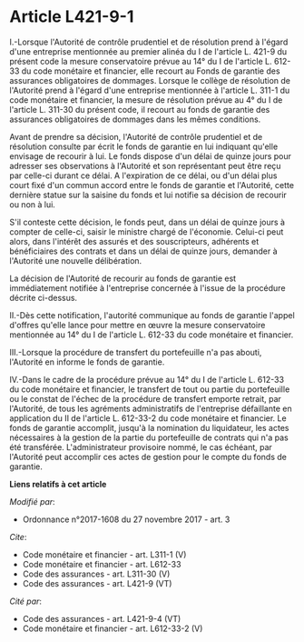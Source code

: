 # Article L421-9-1

I.-Lorsque l'Autorité de contrôle prudentiel et de résolution prend à l'égard d'une entreprise mentionnée au premier alinéa
du I de l'article L. 421-9 du présent code la mesure conservatoire prévue au 14° du I de l'article L. 612-33 du code
monétaire et financier, elle recourt au Fonds de garantie des assurances obligatoires de dommages. Lorsque le collège de
résolution de l'Autorité prend à l'égard d'une entreprise mentionnée à l'article L. 311-1 du code monétaire et financier, la
mesure de résolution prévue au 4° du I de l'article L. 311-30 du présent code, il recourt au fonds de garantie des assurances
obligatoires de dommages dans les mêmes conditions. 

Avant de prendre sa décision, l'Autorité de contrôle prudentiel et de résolution consulte par écrit le fonds de garantie en
lui indiquant qu'elle envisage de recourir à lui. Le fonds dispose d'un délai de quinze jours pour adresser ses observations
à l'Autorité et son représentant peut être reçu par celle-ci durant ce délai. A l'expiration de ce délai, ou d'un délai plus
court fixé d'un commun accord entre le fonds de garantie et l'Autorité, cette dernière statue sur la saisine du fonds et lui
notifie sa décision de recourir ou non à lui. 

S'il conteste cette décision, le fonds peut, dans un délai de quinze jours à compter de celle-ci, saisir le ministre chargé
de l'économie. Celui-ci peut alors, dans l'intérêt des assurés et des souscripteurs, adhérents et bénéficiaires des contrats
et dans un délai de quinze jours, demander à l'Autorité une nouvelle délibération. 

La décision de l'Autorité de recourir au fonds de garantie est immédiatement notifiée à l'entreprise concernée à l'issue de
la procédure décrite ci-dessus. 

II.-Dès cette notification, l'autorité communique au fonds de garantie l'appel d'offres qu'elle lance pour mettre en œuvre la
mesure conservatoire mentionnée au 14° du I de l'article L. 612-33 du code monétaire et financier. 

III.-Lorsque la procédure de transfert du portefeuille n'a pas abouti, l'Autorité en informe le fonds de garantie. 

IV.-Dans le cadre de la procédure prévue au 14° du I de l'article L. 612-33 du code monétaire et financier, le transfert de
tout ou partie du portefeuille ou le constat de l'échec de la procédure de transfert emporte retrait, par l'Autorité, de tous
les agréments administratifs de l'entreprise défaillante en application du II de l'article L. 612-33-2 du code monétaire et
financier. Le fonds de garantie accomplit, jusqu'à la nomination du liquidateur, les actes nécessaires à la gestion de la
partie du portefeuille de contrats qui n'a pas été transférée. L'administrateur provisoire nommé, le cas échéant, par
l'Autorité peut accomplir ces actes de gestion pour le compte du fonds de garantie.

**Liens relatifs à cet article**

_Modifié par_:

  - Ordonnance n°2017-1608 du 27 novembre 2017 - art. 3

_Cite_:

  - Code monétaire et financier - art. L311-1 (V)
  - Code monétaire et financier - art. L612-33
  - Code des assurances - art. L311-30 (V)
  - Code des assurances - art. L421-9 (VT)

_Cité par_:

  - Code des assurances - art. L421-9-4 (VT)
  - Code monétaire et financier - art. L612-33-2 (V)
